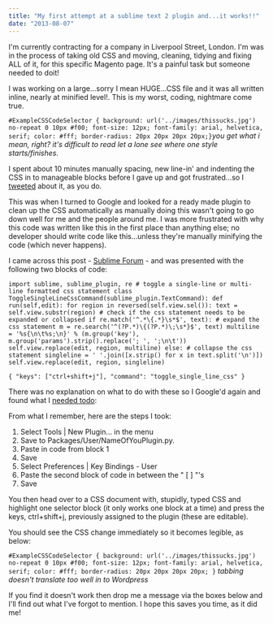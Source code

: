 ```yaml
---
title: "My first attempt at a sublime text 2 plugin and...it works!!"
date: "2013-08-07"
---
```


I'm currently contracting for a company in Liverpool Street, London. I'm was in the process of taking old CSS and moving, cleaning, tidying and fixing ALL of it, for this specific Magento page. It's a painful task but someone needed to doit!

I was working on a large...sorry I mean HUGE...CSS file and it was all written inline, nearly at minified level!. This is my worst, coding, nightmare come true.

`#ExampleCSSCodeSelector { background: url('../images/thissucks.jpg') no-repeat 0 10px #f00; font-size: 12px; font-family: arial, helvetica, serif; color: #fff; border-radius: 20px 20px 20px 20px;}`_you get what i mean, right? it's difficult to read let a lone see where one style starts/finishes._

I spent about 10 minutes manually spacing, new line-in' and indenting the CSS in to manageable blocks before I gave up and got frustrated...so I [tweeted](https://twitter.com/ScriptedPixels/status/365057832992772098 "my small rant") about it, as you do.

This was when I turned to Google and looked for a ready made plugin to clean up the CSS automatically as manually doing this wasn't going to go down well for me and the people around me. I was more frustrated with why this code was written like this in the first place than anything else; no developer should write code like this...unless they're manually minifying the code (which never happens).

I came across this post - [Sublime Forum](https://www.sublimetext.com/forum/viewtopic.php?f=6&t=2237 "Plugin help") - and was presented with the following two blocks of code:

`import sublime, sublime_plugin, re # toggle a single-line or multi-line formatted css statement class ToggleSingleLineCssCommand(sublime_plugin.TextCommand): def run(self,edit): for region in reversed(self.view.sel()): text = self.view.substr(region) # check if the css statement needs to be expanded or collapsed if re.match('^.*\{.*}\s*$', text): # expand the css statement m = re.search('^(?P.*)\{(?P.*)\;\s*}$', text) multiline = '%s{\n\t%s;\n}' % (m.group('key'), m.group('params').strip().replace('; ', ';\n\t')) self.view.replace(edit, region, multiline) else: # collapse the css statement singleline = ' '.join([x.strip() for x in text.split('\n')]) self.view.replace(edit, region, singleline)`

`{ "keys": ["ctrl+shift+j"], "command": "toggle_single_line_css" }`

There was no explanation on what to do with these so I Google'd again and found what I [needed todo](https://sublimetext.info/docs/en/extensibility/plugins.html#your-first-plugin "How to set up your own plugin"):

From what I remember, here are the steps I took:

1. Select Tools | New Plugin… in the menu
2. Save to Packages/User/NameOfYouPlugin.py.
3. Paste in code from block 1
4. Save
5. Select Preferences | Key Bindings - User
6. Paste the second block of code in between the " [ ] "'s
7. Save

You then head over to a CSS document with, stupidly, typed CSS and highlight one selector block (it only works one block at a time) and press the keys, ctrl+shift+j, previously assigned to the plugin (these are editable).

You should see the CSS change immediately so it becomes legible, as below:

`#ExampleCSSCodeSelector { background: url('../images/thissucks.jpg') no-repeat 0 10px #f00; font-size: 12px; font-family: arial, helvetica, serif; color: #fff; border-radius: 20px 20px 20px 20px; }` _tabbing doesn't translate too well in to Wordpress_

If you find it doesn't work then drop me a message via the boxes below and I'll find out what I've forgot to mention. I hope this saves you time, as it did me!
